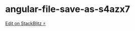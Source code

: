 # angular-file-save-as-s4azx7

[Edit on StackBlitz ⚡️](https://stackblitz.com/edit/angular-file-save-as-s4azx7)